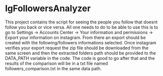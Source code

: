 # IgFollowersAnalyzer
This project contains the script for seeing the people you follow that doesnt follow you back or vice versa. All one needs to do to be able to use this is to go to Settings -> Accounts Center -> 
Your information and permissions -> Export your information on instagram. From there an export should be created with the following/followers informations selected. Once instagram verifies your export 
request the zip file should be downloaded from the same screen and then the extracted folders path should be provided to the DATA_PATH variable in the code. The code is good to go after that and the results 
of the comparison will be in a txt file named followers_comparison.txt in the same data path.
